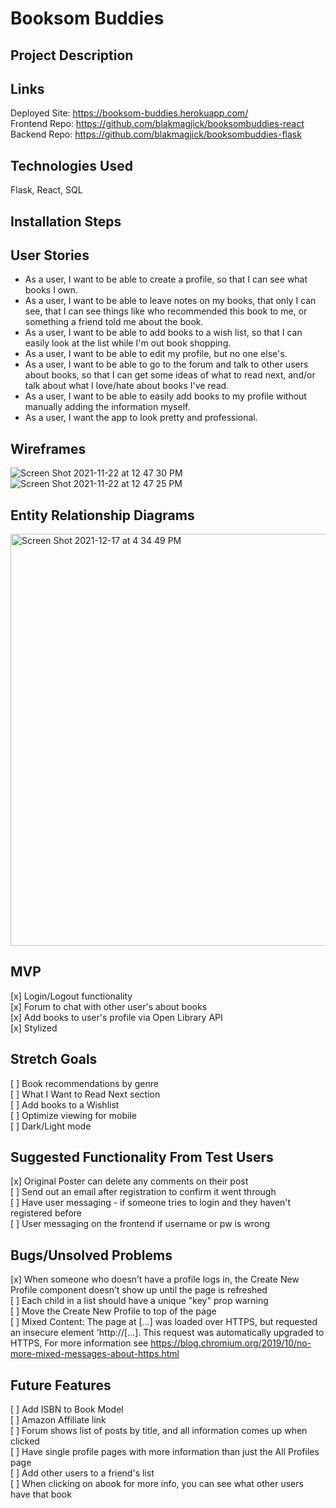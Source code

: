 # Booksom Buddies 

## Project Description

## Links
Deployed Site: https://booksom-buddies.herokuapp.com/ \
Frontend Repo: https://github.com/blakmagjick/booksombuddies-react \
Backend Repo: https://github.com/blakmagjick/booksombuddies-flask

## Technologies Used
Flask, React, SQL

## Installation Steps

## User Stories
- As a user, I want to be able to create a profile, so that I can see what books I own.
- As a user, I want to be able to leave notes on my books, that only I can see, that I can see things like who recommended this book to me, or something a friend told me about the book.
- As a user, I want to be able to add books to a wish list, so that I can easily look at the list while I'm out book shopping.
- As a user, I want to be able to edit my profile, but no one else's.
- As a user, I want to be able to go to the forum and talk to other users about books, so that I can get some ideas of what to read next, and/or talk about what I love/hate about books I've read.
- As a user, I want to be able to easily add books to my profile without manually adding the information myself.
- As a user, I want the app to look pretty and professional.

## Wireframes
![Screen Shot 2021-11-22 at 12 47 30 PM](https://user-images.githubusercontent.com/6404196/146621061-57698632-7b7d-446f-8ba6-24a3204a9754.png)
![Screen Shot 2021-11-22 at 12 47 25 PM](https://user-images.githubusercontent.com/6404196/146621084-8e7ee3e4-83b2-4c36-a4e4-d29916b43294.png)

## Entity Relationship Diagrams
<img width="659" alt="Screen Shot 2021-12-17 at 4 34 49 PM" src="https://user-images.githubusercontent.com/6404196/146622621-bd78018f-284b-4b35-a3d4-73a1b60d6f78.png">

## MVP
[x] Login/Logout functionality \
[x] Forum to chat with other user's about books \
[x] Add books to user's profile via Open Library API \
[x] Stylized

## Stretch Goals
[ ] Book recommendations by genre \
[ ] What I Want to Read Next section \
[ ] Add books to a Wishlist \
[ ] Optimize viewing for mobile \
[ ] Dark/Light mode

## Suggested Functionality From Test Users
[x] Original Poster can delete any comments on their post \
[ ] Send out an email after registration to confirm it went through \
[ ] Have user messaging - if someone tries to login and they haven't registered before \
[ ] User messaging on the frontend if username or pw is wrong 


## Bugs/Unsolved Problems
[x] When someone who doesn’t have a profile logs in, the Create New Profile component doesn’t show up until the page is refreshed \
[ ] Each child in a list should have a unique "key" prop warning \
[ ] Move the Create New Profile to top of the page \
[ ] Mixed Content: The page at [...] was loaded over HTTPS, but requested an insecure element 'http://[...]. This request was automatically upgraded to HTTPS, For more information see https://blog.chromium.org/2019/10/no-more-mixed-messages-about-https.html


## Future Features
[ ] Add ISBN to Book Model \
[ ] Amazon Affiliate link \
[ ] Forum shows list of posts by title, and all information comes up when clicked \
[ ] Have single profile pages with more information than just the All Profiles page \
[ ] Add other users to a friend's list \
[ ] When clicking on abook for more info, you can see what other users have that book

